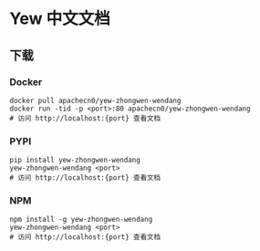 # Yew 中文文档

## 下载

### Docker

```
docker pull apachecn0/yew-zhongwen-wendang
docker run -tid -p <port>:80 apachecn0/yew-zhongwen-wendang
# 访问 http://localhost:{port} 查看文档
```

### PYPI

```
pip install yew-zhongwen-wendang
yew-zhongwen-wendang <port>
# 访问 http://localhost:{port} 查看文档
```

### NPM

```
npm install -g yew-zhongwen-wendang
yew-zhongwen-wendang <port>
# 访问 http://localhost:{port} 查看文档
```